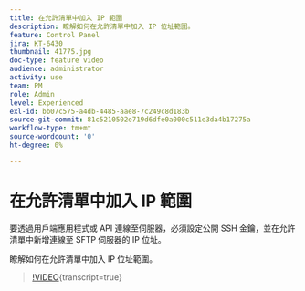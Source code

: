 ```yaml
---
title: 在允許清單中加入 IP 範圍
description: 瞭解如何在允許清單中加入 IP 位址範圍。
feature: Control Panel
jira: KT-6430
thumbnail: 41775.jpg
doc-type: feature video
audience: administrator
activity: use
team: PM
role: Admin
level: Experienced
exl-id: bb07c575-a4db-4485-aae8-7c249c8d183b
source-git-commit: 81c5210502e719d6dfe0a000c511e3da4b17275a
workflow-type: tm+mt
source-wordcount: '0'
ht-degree: 0%

---
```


# 在允許清單中加入 IP 範圍

要透過用戶端應用程式或 API 連線至伺服器，必須設定公開 SSH 金鑰，並在允許清單中新增連線至 SFTP 伺服器的 IP 位址。

瞭解如何在允許清單中加入 IP 位址範圍。

>[!VIDEO](https://video.tv.adobe.com/v/41775?learn=on){transcript=true}
